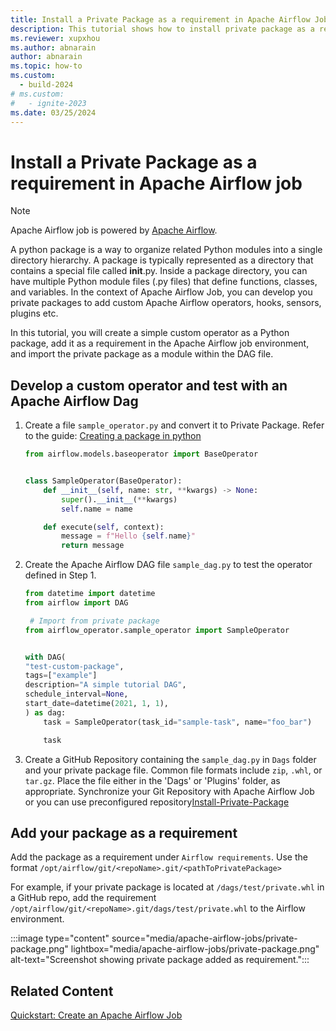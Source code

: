 ```yaml
---
title: Install a Private Package as a requirement in Apache Airflow Job
description: This tutorial shows how to install private package as a requirement in Apache Airflow Job.
ms.reviewer: xupxhou
ms.author: abnarain
author: abnarain
ms.topic: how-to
ms.custom:
  - build-2024
# ms.custom:
#   - ignite-2023
ms.date: 03/25/2024
---
```


# Install a Private Package as a requirement in Apache Airflow job

> [!NOTE]
> Apache Airflow job is powered by [Apache Airflow](https://airflow.apache.org/).

A python package is a way to organize related Python modules into a single directory hierarchy. A package is typically represented as a directory that contains a special file called **init**.py. Inside a package directory, you can have multiple Python module files (.py files) that define functions, classes, and variables. In the context of Apache Airflow Job, you can develop you private packages to add custom Apache Airflow operators, hooks, sensors, plugins etc.

In this tutorial, you will create a simple custom operator as a Python package, add it as a requirement in the Apache Airflow job environment, and import the private package as a module within the DAG file.

## Develop a custom operator and test with an Apache Airflow Dag

1. Create a file `sample_operator.py` and convert it to Private Package. Refer to the guide: [Creating a package in python](https://airflow.apache.org/docs/apache-airflow/stable/administration-and-deployment/modules_management.html#creating-a-package-in-python)

   ```python
   from airflow.models.baseoperator import BaseOperator


   class SampleOperator(BaseOperator):
       def __init__(self, name: str, **kwargs) -> None:
           super().__init__(**kwargs)
           self.name = name

       def execute(self, context):
           message = f"Hello {self.name}"
           return message

   ```

2. Create the Apache Airflow DAG file `sample_dag.py` to test the operator defined in Step 1.

   ```python
   from datetime import datetime
   from airflow import DAG

    # Import from private package
   from airflow_operator.sample_operator import SampleOperator


   with DAG(
   "test-custom-package",
   tags=["example"]
   description="A simple tutorial DAG",
   schedule_interval=None,
   start_date=datetime(2021, 1, 1),
   ) as dag:
       task = SampleOperator(task_id="sample-task", name="foo_bar")

       task
   ```

3. Create a GitHub Repository containing the `sample_dag.py` in `Dags` folder and your private package file. Common file formats include `zip`, `.whl`, or `tar.gz`. Place the file either in the 'Dags' or 'Plugins' folder, as appropriate. Synchronize your Git Repository with Apache Airflow Job or you can use preconfigured repository[Install-Private-Package](https://github.com/ambika-garg/Install-Private-Package-Fabric)

## Add your package as a requirement

Add the package as a requirement under `Airflow requirements`. Use the format `/opt/airflow/git/<repoName>.git/<pathToPrivatePackage>`

For example, if your private package is located at `/dags/test/private.whl` in a GitHub repo, add the requirement `/opt/airflow/git/<repoName>.git/dags/test/private.whl` to the Airflow environment.

:::image type="content" source="media/apache-airflow-jobs/private-package.png" lightbox="media/apache-airflow-jobs/private-package.png" alt-text="Screenshot showing private package added as requirement.":::

## Related Content

[Quickstart: Create an Apache Airflow Job](../data-factory/create-apache-airflow-jobs.md)
